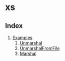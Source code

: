 xs
=================


Index
------

1. [Examples](#examples)
	1. [Unmarshal](#examples_unmarshal)
   2. [UnmarshalFromFile](#examples_UnmarshalFromFile)
   3. [Marshal](#examples_marshal)

